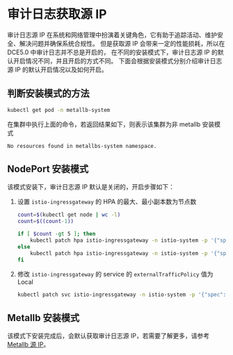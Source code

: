 # 审计日志获取源 IP

审计日志源 IP 在系统和网络管理中扮演着关键角色，它有助于追踪活动、维护安全、解决问题并确保系统合规性。
但是获取源 IP 会带来一定的性能损耗，所以在 DCE5.0 中审计日志并不总是开启的，
在不同的安装模式下，审计日志源 IP 的默认开启情况不同，并且开启的方式不同。
下面会根据安装模式分别介绍审计日志源 IP 的默认开启情况以及如何开启。

## 判断安装模式的方法

```bash
kubectl get pod -n metallb-system
```

在集群中执行上面的命令，若返回结果如下，则表示该集群为非 metallb 安装模式

```console
No resources found in metallbs-system namespace.
```

## NodePort 安装模式

该模式安装下，审计日志源 IP 默认是关闭的，开启步骤如下：

1. 设置 `istio-ingressgateway` 的 HPA 的最大、最小副本数为节点数

    ```bash
    count=$(kubectl get node | wc -l)
    count=$((count-1))

    if [ $count -gt 5 ]; then
        kubectl patch hpa istio-ingressgateway -n istio-system -p '{"spec":{"maxReplicas":'$count',"minReplicas":'$count'}}'
    else
        kubectl patch hpa istio-ingressgateway -n istio-system -p '{"spec":{"minReplicas":'$count'}}'
    fi
    ```

2. 修改 `istio-ingressgateway` 的 service 的 `externalTrafficPolicy` 值为 Local

    ```bash
    kubectl patch svc istio-ingressgateway -n istio-system -p '{"spec":{"externalTrafficPolicy":"Local"}}'
    ```

## Metallb 安装模式

该模式下安装完成后，会默认获取审计日志源 IP，若需要了解更多，请参考
[Metallb 源 IP](../../../network/modules/metallb/source_ip.md)。
